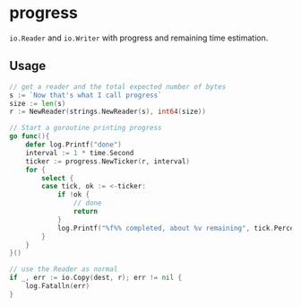 # progress

`io.Reader` and `io.Writer` with progress and remaining time estimation.

## Usage

```go
// get a reader and the total expected number of bytes
s := `Now that's what I call progress`
size := len(s)
r := NewReader(strings.NewReader(s), int64(size))

// Start a goroutine printing progress
go func(){
	defer log.Printf("done")
	interval := 1 * time.Second
	ticker := progress.NewTicker(r, interval)
	for {
		select {
		case tick, ok := <-ticker:
			if !ok {
				// done
				return
			}
			log.Printf("%f%% completed, about %v remaining", tick.Percent(). tick.Remaining())
		}
	}
}()

// use the Reader as normal
if _, err := io.Copy(dest, r); err != nil {
	log.Fatalln(err)
}
```

